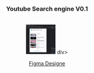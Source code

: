 <div align="center"><h3>Youtube Search engine V0.1</h3></div>

<br />
<div align="center">
    <img src="POC/MicrosoftTeams-image (1).png" alt="Logo" width="80" height="80">
  div>

[Figma Designe](https://www.figma.com/file/8vH8VWTs3XFJWaP8QmKDHW/Untitled?type=design&node-id=0%3A1&mode=design&t=GQewRN10DJYqnBqr-1)
